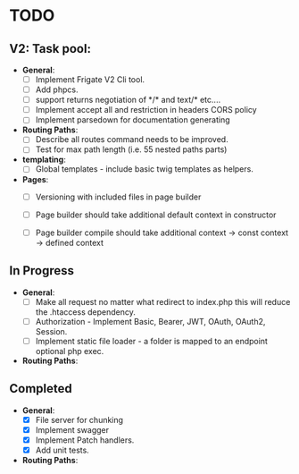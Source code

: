 # TODO

## V2: Task pool:
- **General**:
    - [ ] Implement Frigate V2 Cli tool.
    - [ ] Add phpcs.
    - [ ] support returns negotiation of \*/\* and text/* etc....
    - [ ] Implement accept all and restriction in headers CORS policy 
    - [ ] Implement parsedown for documentation generating

- **Routing Paths**:
    - [ ] Describe all routes command needs to be improved.
    - [ ] Test for max path length (i.e. 55 nested paths parts)

- **templating**:
    - [ ] Global templates - include basic twig templates as helpers.

- **Pages**:
    - [ ] Versioning with included files in page builder
    - [ ] Page builder should take additional default context in constructor
    - [ ] Page builder compile should take additional context -> const context -> defined context 


## In Progress
- **General**:
    - [ ] Make all request no matter what redirect to index.php this will reduce the .htaccess dependency.
    - [ ] Authorization - Implement Basic, Bearer, JWT, OAuth, OAuth2, Session.
    - [ ] Implement static file loader - a folder is mapped to an endpoint optional php exec.

- **Routing Paths**:


## Completed
- **General**:
    - [x] File server for chunking
    - [x] Implement swagger
    - [x] Implement Patch handlers.
    - [x] Add unit tests.

- **Routing Paths**:
